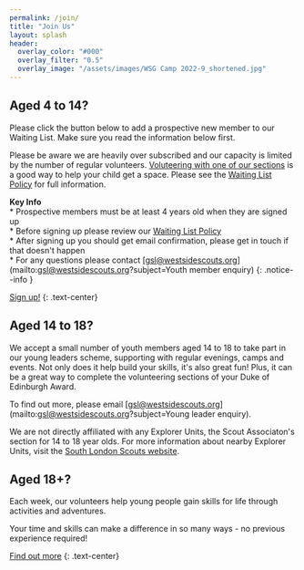 ```yaml
---
permalink: /join/
title: "Join Us"
layout: splash
header:
  overlay_color: "#000"
  overlay_filter: "0.5"
  overlay_image: "/assets/images/WSG Camp 2022-9_shortened.jpg"
---
```


## Aged 4 to 14?

Please click the button below to add a prospective new member to our Waiting List. Make sure you read the information below first. 

Please be aware we are heavily over subscribed and our capacity is limited by the number of regular volunteers. <a href="/volunteer">Voluteering with one of our sections</a> is a good way to help your child get a space. Please see the <a target="_blank"  href="https://docs.google.com/document/d/e/2PACX-1vRpvOUkQGHyYgDzhU6PVrKm8wAUTcwi-xMyg7TDU6_Orz7cUYn7unSBtTpqKadZ83gfQXjT2vOU0f6N/pub">Waiting List Policy</a> for full information.

**Key Info**\
    * Prospective members must be at least 4 years old when they are signed up\
    * Before signing up please review our <a target="_blank"  href="https://docs.google.com/document/d/e/2PACX-1vRpvOUkQGHyYgDzhU6PVrKm8wAUTcwi-xMyg7TDU6_Orz7cUYn7unSBtTpqKadZ83gfQXjT2vOU0f6N/pub">Waiting List Policy</a>\
    * After signing up you should get email confirmation, please get in touch if that doesn't happen\
    * For any questions please contact [gsl@westsidescouts.org](mailto:gsl@westsidescouts.org?subject=Youth member enquiry)
{: .notice--info }

<a target="_blank" class="btn btn--success" href="https://www.onlinescoutmanager.co.uk/waiting-list/1214th-wsg-waiting-list/cfceb999-789f-47cf-b014-de43768fdc5c/apply">Sign up!</a> 
{: .text-center}

## Aged 14 to 18?
We accept a small number of youth members aged 14 to 18 to take part in our young leaders scheme, supporting with regular evenings, camps and events. Not only does it help build your skills, it's also great fun! Plus, it can be a great way to complete the volunteering sections of your Duke of Edinburgh Award.

To find out more, please email [gsl@westsidescouts.org](mailto:gsl@westsidescouts.org?subject=Young leader enquiry).

We are not directly affiliated with any Explorer Units, the Scout Associaton's section for 14 to 18 year olds. For more information about nearby Explorer Units, visit the [South London Scouts website](https://southlondonscouts.org.uk/get-involved-become-scout/everyday-adventure-and-skills-life-scouting-6-25-year-olds/explorer). 

## Aged 18+?

Each week, our volunteers help young people gain skills for life through activities and adventures. 

  Your time and skills can make a difference in so many ways - no previous experience required! 

<a class="btn btn--success" href="/volunteer">Find out more</a>
{: .text-center}
